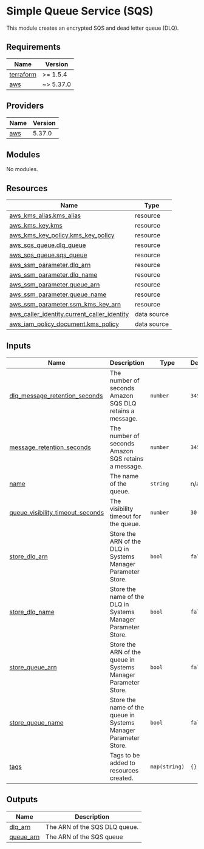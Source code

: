 # Simple Queue Service (SQS)

This module creates an encrypted SQS and dead letter queue (DLQ).

<!-- BEGINNING OF PRE-COMMIT-TERRAFORM DOCS HOOK --->
## Requirements

| Name | Version |
|------|---------|
| <a name="requirement_terraform"></a> [terraform](#requirement\_terraform) | >= 1.5.4 |
| <a name="requirement_aws"></a> [aws](#requirement\_aws) | ~> 5.37.0 |

## Providers

| Name | Version |
|------|---------|
| <a name="provider_aws"></a> [aws](#provider\_aws) | 5.37.0 |

## Modules

No modules.

## Resources

| Name | Type |
|------|------|
| [aws_kms_alias.kms_alias](https://registry.terraform.io/providers/hashicorp/aws/latest/docs/resources/kms_alias) | resource |
| [aws_kms_key.kms](https://registry.terraform.io/providers/hashicorp/aws/latest/docs/resources/kms_key) | resource |
| [aws_kms_key_policy.kms_key_policy](https://registry.terraform.io/providers/hashicorp/aws/latest/docs/resources/kms_key_policy) | resource |
| [aws_sqs_queue.dlq_queue](https://registry.terraform.io/providers/hashicorp/aws/latest/docs/resources/sqs_queue) | resource |
| [aws_sqs_queue.sqs_queue](https://registry.terraform.io/providers/hashicorp/aws/latest/docs/resources/sqs_queue) | resource |
| [aws_ssm_parameter.dlq_arn](https://registry.terraform.io/providers/hashicorp/aws/latest/docs/resources/ssm_parameter) | resource |
| [aws_ssm_parameter.dlq_name](https://registry.terraform.io/providers/hashicorp/aws/latest/docs/resources/ssm_parameter) | resource |
| [aws_ssm_parameter.queue_arn](https://registry.terraform.io/providers/hashicorp/aws/latest/docs/resources/ssm_parameter) | resource |
| [aws_ssm_parameter.queue_name](https://registry.terraform.io/providers/hashicorp/aws/latest/docs/resources/ssm_parameter) | resource |
| [aws_ssm_parameter.ssm_kms_key_arn](https://registry.terraform.io/providers/hashicorp/aws/latest/docs/resources/ssm_parameter) | resource |
| [aws_caller_identity.current_caller_identity](https://registry.terraform.io/providers/hashicorp/aws/latest/docs/data-sources/caller_identity) | data source |
| [aws_iam_policy_document.kms_policy](https://registry.terraform.io/providers/hashicorp/aws/latest/docs/data-sources/iam_policy_document) | data source |

## Inputs

| Name | Description | Type | Default | Required |
|------|-------------|------|---------|:--------:|
| <a name="input_dlq_message_retention_seconds"></a> [dlq\_message\_retention\_seconds](#input\_dlq\_message\_retention\_seconds) | The number of seconds Amazon SQS DLQ retains a message. | `number` | `345600` | no |
| <a name="input_message_retention_seconds"></a> [message\_retention\_seconds](#input\_message\_retention\_seconds) | The number of seconds Amazon SQS retains a message. | `number` | `345600` | no |
| <a name="input_name"></a> [name](#input\_name) | The name of the queue. | `string` | n/a | yes |
| <a name="input_queue_visibility_timeout_seconds"></a> [queue\_visibility\_timeout\_seconds](#input\_queue\_visibility\_timeout\_seconds) | The visibility timeout for the queue. | `number` | `30` | no |
| <a name="input_store_dlq_arn"></a> [store\_dlq\_arn](#input\_store\_dlq\_arn) | Store the ARN of the DLQ in Systems Manager Parameter Store. | `bool` | `false` | no |
| <a name="input_store_dlq_name"></a> [store\_dlq\_name](#input\_store\_dlq\_name) | Store the name of the DLQ in Systems Manager Parameter Store. | `bool` | `false` | no |
| <a name="input_store_queue_arn"></a> [store\_queue\_arn](#input\_store\_queue\_arn) | Store the ARN of the queue in Systems Manager Parameter Store. | `bool` | `false` | no |
| <a name="input_store_queue_name"></a> [store\_queue\_name](#input\_store\_queue\_name) | Store the name of the queue in Systems Manager Parameter Store. | `bool` | `false` | no |
| <a name="input_tags"></a> [tags](#input\_tags) | Tags to be added to resources created. | `map(string)` | `{}` | no |

## Outputs

| Name | Description |
|------|-------------|
| <a name="output_dlq_arn"></a> [dlq\_arn](#output\_dlq\_arn) | The ARN of the SQS DLQ queue. |
| <a name="output_queue_arn"></a> [queue\_arn](#output\_queue\_arn) | The ARN of the SQS queue |
<!-- END OF PRE-COMMIT-TERRAFORM DOCS HOOK --->